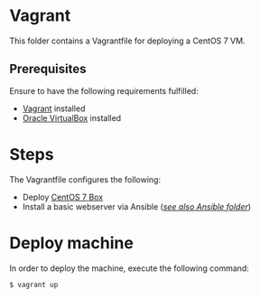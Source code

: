 # Vagrant
This folder contains a Vagrantfile for deploying a CentOS 7 VM.

## Prerequisites
Ensure to have the following requirements fulfilled:
- [Vagrant](https://vagrantup.com) installed
- [Oracle VirtualBox](https://virtualbox.org) installed

# Steps
The Vagrantfile configures the following:
- Deploy [CentOS 7 Box](https://app.vagrantup.com/centos/boxes/7)
- Install a basic webserver via Ansible (*[see also Ansible folder](../ansible)*)

# Deploy machine
In order to deploy the machine, execute the following command:

```
$ vagrant up
```
